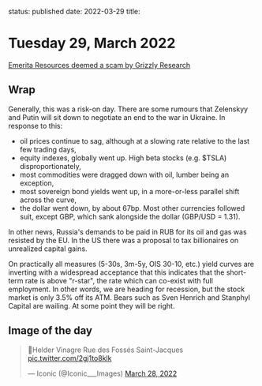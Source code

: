 status: published
date: 2022-03-29
title: 

# Tuesday 29, March 2022

[Emerita Resources deemed a scam by Grizzly Research](https://grizzlyreports.com/infamous-stock-promoter-backed-emerita-resources-nasdaq-emo-bait-and-switch-track-record-and-rampant-misrepresentation/)


## Wrap

Generally, this was a risk-on day.
There are some rumours that Zelenskyy and Putin will sit down to negotiate an end to the war in Ukraine.
In response to this:

- oil prices continue to sag, although at a slowing rate relative to the last few trading days,
- equity indexes, globally went up. High beta stocks (e.g. $TSLA) disproportionately,
- most commodities were dragged down with oil, lumber being an exception,
- most sovereign bond yields went up, in a more-or-less parallel shift across the curve,
- the dollar went down, by about 67bp. Most other currencies followed suit, except GBP, which sank alongside the dollar (GBP/USD = 1.31).

In other news, Russia's demands to be paid in RUB for its oil and gas was resisted by the EU.
In the US there was a proposal to tax billionaires on unrealized capital gains.

On practically all measures (5-30s, 3m-5y, OIS 30-10, etc.) yield curves are inverting with a widespread acceptance that this indicates that the short-term rate is above "r-star", the rate which can co-exist with full employment. In other words, we are heading for recession, but the stock market is only 3.5% off its ATM. Bears such as Sven Henrich and Stanphyl Capital are wailing. At some point they will be right. 

## Image of the day



<blockquote class="twitter-tweet"><p lang="fr" dir="ltr">📸Helder Vinagre Rue des Fossés Saint-Jacques <a href="https://t.co/2gj1to8klk">pic.twitter.com/2gj1to8klk</a></p>&mdash; Iconic (@Iconic___Images) <a href="https://twitter.com/Iconic___Images/status/1508338804561747968?ref_src=twsrc%5Etfw">March 28, 2022</a></blockquote> <script async src="https://platform.twitter.com/widgets.js" charset="utf-8"></script>
